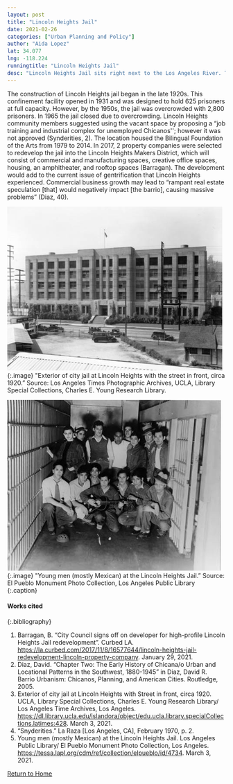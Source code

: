 ```yaml
---
layout: post
title: "Lincoln Heights Jail"
date: 2021-02-26
categories: ["Urban Planning and Policy"]
author: "Aida Lopez"
lat: 34.077
lng: -118.224
runningtitle: "Lincoln Heights Jail"
desc: "Lincoln Heights Jail sits right next to the Los Angeles River. This 5-story Art Deco jail operated for 34 years and was overwhelmingly crowded during it’s time. As of recent, this space has been sought over by potential developers and designers that want to make use of the property."
---
```

The construction of Lincoln Heights jail began in the late 1920s. This confinement facility opened in 1931 and was designed to hold 625 prisoners at full capacity. However, by the 1950s, the jail was overcrowded with 2,800 prisoners. In 1965 the jail closed due to overcrowding. Lincoln Heights community members suggested using the vacant space by proposing a “job training and industrial complex for unemployed Chicanos''; however it was not approved (Synderities, 2). The location housed the Bilingual Foundation of the Arts from 1979 to 2014. In 2017, 2 property companies were selected to redevelop the jail into the Lincoln Heights Makers District, which will consist of commercial and manufacturing spaces, creative office spaces, housing, an amphitheater, and rooftop spaces  (Barragan). The development would add to the current issue of gentrification that Lincoln Heights experienced. Commercial business growth may lead to “rampant real estate speculation [that] would negatively impact [the barrio], causing massive problems” (Diaz, 40).

![Lincoln Heights Jail](images/LincolnHeightsJail_Pin4_Image1.jpg)
  {:.image} 
"Exterior of city jail at Lincoln Heights with the street in front, circa 1920.” Source: Los Angeles Times Photographic Archives, UCLA, Library Special Collections, Charles E. Young Research Library.

![Young men being held at the Lincoln Heights Jail](images/LincolnHeightsJail_Pin4_Image2.jpg)
  {:.image}
"Young men (mostly Mexican) at the Lincoln Heights Jail.” Source: El Pueblo Monument Photo Collection, Los Angeles Public Library
  {:.caption} 

#### Works cited

{:.bibliography}
1. Barragan, B. “City Council signs off on developer for high-profile Lincoln Heights Jail redevelopment”. Curbed LA. https://la.curbed.com/2017/11/8/16577644/lincoln-heights-jail-redevelopment-lincoln-property-company. January 29, 2021.
2. Diaz, David. “Chapter Two: The Early History of Chicana/o Urban and Locational Patterns in the Southwest, 1880-1945” in Diaz, David R. Barrio Urbanism: Chicanos, Planning, and American Cities. Routledge, 2005.
3. Exterior of city jail at Lincoln Heights with Street in front, circa 1920. UCLA, Library Special Collections, Charles E. Young Research Library/ Los Angeles Time Archives, Los Angeles. https://dl.library.ucla.edu/islandora/object/edu.ucla.library.specialCollections.latimes:428. March 3, 2021.
4. “Snyderities.” La Raza [Los Angeles, CA], February 1970, p. 2.
5. Young men (mostly Mexican) at the Lincoln Heights Jail. Los Angeles Public Library/ El Pueblo Monument Photo Collection, Los Angeles. https://tessa.lapl.org/cdm/ref/collection/elpueblo/id/4734. March 3, 2021.

[Return to Home](https://uclachicanxstudies.github.io/BarrioSuburbanisms/)
